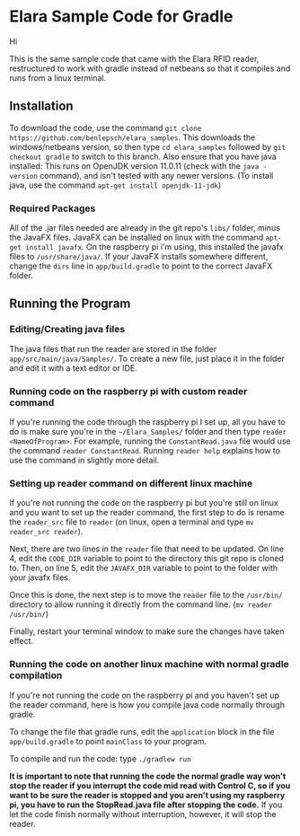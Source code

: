 # Elara Sample Code for Gradle

Hi

This is the same sample code that came with the Elara RFID reader, restructured to work with gradle instead of netbeans so that it compiles and runs from a linux terminal.

## Installation

To download the code, use the command `git clone https://github.com/benlepsch/elara_samples`. This downloads the windows/netbeans version, so then type `cd elara_samples` followed by `git checkout gradle` to switch to this branch. Also ensure that you have java installed: This runs on OpenJDK version 11.0.11 (check with the `java -version` command), and isn't tested with any newer versions. (To install java, use the command `apt-get install openjdk-11-jdk`)

### Required Packages

All of the .jar files needed are already in the git repo's `libs/` folder, minus the JavaFX files. JavaFX can be installed on linux with the command `apt-get install javafx`. On the raspberry pi i'm using, this installed the javafx files to `/usr/share/java/`. If your JavaFX installs somewhere different, change the `dirs` line in `app/build.gradle` to point to the correct JavaFX folder.

## Running the Program

### Editing/Creating java files

The java files that run the reader are stored in the folder `app/src/main/java/Samples/`. To create a new file, just place it in the folder and edit it with a text editor or IDE.

### Running code on the raspberry pi with custom reader command

If you're running the code through the raspberry pi I set up, all you have to do is make sure you're in the `~/Elara_Samples/` folder and then type `reader <NameOfProgram>`. For example, running the `ConstantRead.java` file would use the command `reader ConstantRead`. Running `reader help` explains how to use the command in slightly more detail.

### Setting up reader command on different linux machine

If you're not running the code on the raspberry pi but you're still on linux and you want to set up the reader command, the first step to do is rename the `reader_src` file to `reader` (on linux, open a terminal and type `mv reader_src reader`).

Next, there are two lines in the `reader` file that need to be updated. On line 4, edit the `CODE_DIR` variable to point to the directory this git repo is cloned to. Then, on line 5, edit the `JAVAFX_DIR` variable to point to the folder with your javafx files.

Once this is done, the next step is to move the `reader` file to the `/usr/bin/` directory to allow running it directly from the command line. (`mv reader /usr/bin/`) 

Finally, restart your terminal window to make sure the changes have taken effect.


### Running the code on another linux machine with normal gradle compilation

If you're not running the code on the raspberry pi and you haven't set up the reader command, here is how you compile java code normally through gradle.

To change the file that gradle runs, edit the `application` block in the file `app/build.gradle` to point `mainClass` to your program.

To compile and run the code: type `./gradlew run`

**It is important to note that running the code the normal gradle way won't stop the reader if you interrupt the code mid read with Control C, so if you want to be sure the reader is stopped and you aren't using my raspberry pi, you have to run the StopRead.java file after stopping the code.** If you let the code finish normally without interruption, however, it will stop the reader.
